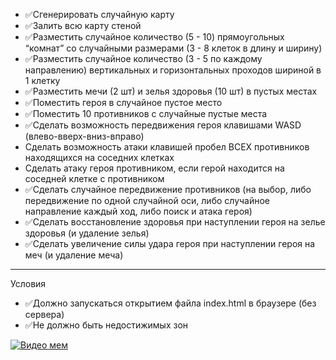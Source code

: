 - :white_check_mark:Сгенерировать случайную карту
- :white_check_mark:Залить всю карту стеной
- :white_check_mark:Разместить случайное количество (5 - 10) прямоугольных “комнат” со случайными размерами (3 - 8 клеток в длину и ширину)
- :white_check_mark:Разместить случайное количество (3 - 5 по каждому направлению)
вертикальных и горизонтальных проходов шириной в 1 клетку
- :white_check_mark:Разместить мечи (2 шт) и зелья здоровья (10 шт) в пустых местах
- :white_check_mark:Поместить героя в случайное пустое место
- :white_check_mark:Поместить 10 противников с случайные пустые места
- :white_check_mark:Сделать возможность передвижения героя клавишами WASD
(влево-вверх-вниз-вправо)
- Сделать возможность атаки клавишей пробел ВСЕХ противников
находящихся на соседних клетках
- Сделать атаку героя противником, если герой находится на соседней клетке с противником
- :white_check_mark:Сделать случайное передвижение противников (на выбор, либо передвижение по одной случайной оси, либо случайное направление каждый ход, либо поиск и атака героя)
- :white_check_mark:Сделать восстановление здоровья при наступлении героя на зелье
здоровья (и удаление зелья)
- :white_check_mark:Сделать увеличение силы удара героя при наступлении героя на меч
(и удаление меча)
___
Условия
- :white_check_mark:Должно запускаться открытием файла index.html в браузере (без сервера)
- :white_check_mark:Не должно быть недостижимых зон



[![Видео мем](https://www.nawpic.com/media/2020/gigachad-nawpic.jpg)](https://disk.yandex.ru/i/cU1zmxxqRQZznw)

